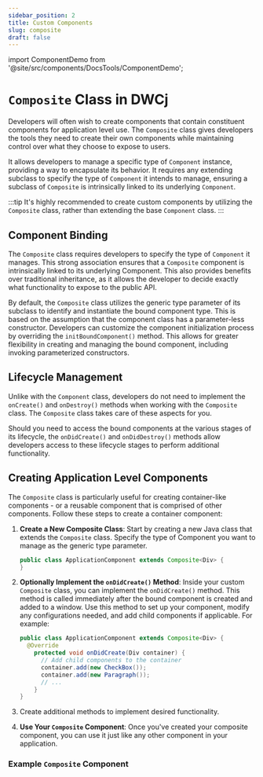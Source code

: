 ```yaml
---
sidebar_position: 2
title: Custom Components
slug: composite
draft: false
---
```


import ComponentDemo from '@site/src/components/DocsTools/ComponentDemo';


# `Composite` Class in DWCj

Developers will often wish to create components that contain constituent components for application level use. The `Composite` class gives developers the tools they need to create their own components while maintaining control over what they choose to expose to users. 

It allows developers to manage a specific type of `Component` instance, providing a way to encapsulate its behavior. It requires any extending subclass to specify the type of `Component` it intends to manage, ensuring a subclass of `Composite` is intrinsically linked to its underlying `Component`.

:::tip
It's highly recommended to create custom components by utilizing the `Composite` class, rather than extending the base `Component` class.
:::

## Component Binding

The `Composite` class requires developers to specify the type of `Component` it manages. This strong association ensures that a `Composite` component is intrinsically linked to its underlying Component. This also provides benefits over traditional inheritance, as it allows the developer to decide exactly what functionality to expose to the public API. 

By default, the `Composite` class utilizes the generic type parameter of its subclass to identify and instantiate the bound component type. This is based on the assumption that the component class has a parameter-less constructor. Developers can customize the component initialization process by overriding the `initBoundComponent()` method. This allows for greater flexibility in creating and managing the bound component, including invoking parameterized constructors.

## Lifecycle Management

Unlike with the `Component` class, developers do not need to implement the `onCreate()` and `onDestroy()` methods when working with the `Composite` class. The `Composite` class takes care of these aspects for you.

Should you need to access the bound components at the various stages of its lifecycle, the `onDidCreate()` and `onDidDestroy()` methods allow developers access to these lifecycle stages to perform additional functionality.

## Creating Application Level Components

The `Composite` class is particularly useful for creating container-like components - or a reusable component that is comprised of other components. Follow these steps to create a container component:

1. **Create a New Composite Class**: Start by creating a new Java class that extends the `Composite` class. Specify the type of Component you want to manage as the generic type parameter.

    ```java
    public class ApplicationComponent extends Composite<Div> {
    }
    ```

2. **Optionally Implement the `onDidCreate()` Method**: Inside your custom `Composite` class, you can implement the `onDidCreate()` method. This method is called immediately after the bound component is created and added to a window. Use this method to set up your component, modify any configurations needed, and add child components if applicable. For example:

	```java
	public class ApplicationComponent extends Composite<Div> {
	  @Override
	    protected void onDidCreate(Div container) {
	      // Add child components to the container
	      container.add(new CheckBox());
	      container.add(new Paragraph());
	      // ...
	    }
	}
	```

3. Create additional methods to implement desired functionality.

4. **Use Your `Composite` Component**: Once you've created your composite component, you can use it just like any other component in your application.

### Example `Composite` Component

<ComponentDemo 
path='https://hot.bbx.kitchen/webapp/controlsamples/CompositeDemo' 
cssURL='https://raw.githubusercontent.com/DwcJava/ControlSamples/main/src/main/resources/css/compositestyles/styles.css'
javaE='https://raw.githubusercontent.com/DwcJava/ControlSamples/main/src/main/java/demos/CompositeDemo.java'
height='500px'
/>
